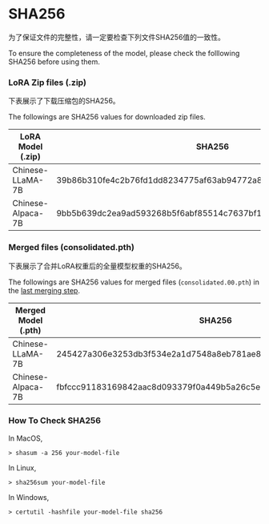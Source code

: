 # SHA256

为了保证文件的完整性，请一定要检查下列文件SHA256值的一致性。

To ensure the completeness of the model, please check the folllowing SHA256 before using them.

### LoRA Zip files (.zip)

下表展示了下载压缩包的SHA256。

The followings are SHA256 values for downloaded zip files.

| LoRA Model (.zip) | SHA256                                                       |
| ----------------- | ------------------------------------------------------------ |
| Chinese-LLaMA-7B  | 39b86b310fe4c2b76fd1dd8234775af63ab94772a80bcae33a4086a9a7fe0e60 |
| Chinese-Alpaca-7B | 9bb5b639dc2ea9ad593268b5f6abf85514c7637bf10f2344eb7031fe0fce2d87 |


### Merged files (consolidated.pth)

下表展示了合并LoRA权重后的全量模型权重的SHA256。

The followings are SHA256 values for merged files (`consolidated.00.pth`) in the [last merging step](https://github.com/ymcui/Chinese-LLaMA-Alpaca#step-3-合并lora权重生成全量模型权重).

| Merged Model (.pth) | SHA256                                                       |
| ----------------- | ------------------------------------------------------------ |
| Chinese-LLaMA-7B  | 245427a306e3253db3f534e2a1d7548a8eb781ae8761f9e98979b4aced6b43d8 |
| Chinese-Alpaca-7B | fbfccc91183169842aac8d093379f0a449b5a26c5ee7a298baf0d556f1499b90 |


### How To Check SHA256

In MacOS,

```
> shasum -a 256 your-model-file
```

In Linux, 

```
> sha256sum your-model-file
```

In Windows,

```
> certutil -hashfile your-model-file sha256
```

